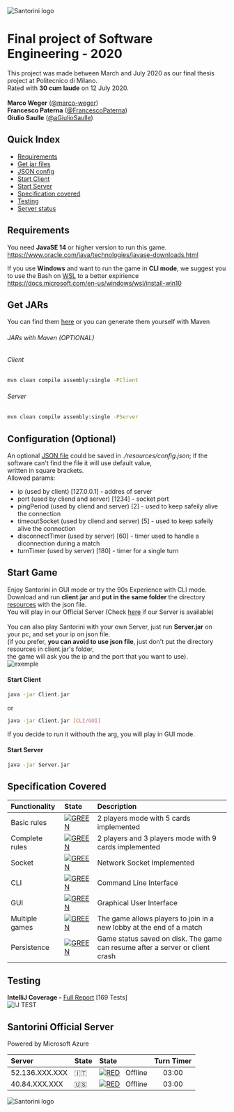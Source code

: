 ![Santorini logo](https://github.com/marco-weger/ing-sw-2020-weger-paterna-saulle/blob/master/src/main/resources/it.polimi.ingsw/view/gui/img/scene/top.png)

# Final project of Software Engineering - 2020

This project was made between March and July 2020 as our final thesis project at Politecnico di Milano. <br>
Rated with **30 cum laude** on 12 July 2020. <br> <br>
 **Marco Weger** ([@marco-weger](https://github.com/marco-weger)) <br>
 **Francesco Paterna** ([@FrancescoPaterna](https://github.com/FrancescoPaterna)) <br>
 **Giulio Saulle** ([@aGiulioSaulle](https://github.com/GiulioSaulle))


## Quick Index
* [Requirements](#Requirements)
* [Get jar files](#Get-JARs)
* [JSON config](#Configuration)
* [Start Client](#Start-Client)
* [Start Server](#Start-Server)
* [Specification covered](#Specification-Covered)
* [Testing](#Testing)
* [Server status](#Santorini-Official-Server)


## Requirements

You need **JavaSE 14** or higher version to run this game.    
https://www.oracle.com/java/technologies/javase-downloads.html

If you use **Windows** and want to run the game in **CLI mode**, we suggest you to use the Bash on [WSL](https://en.wikipedia.org/wiki/Windows_Subsystem_for_Linux) to a better expirience
https://docs.microsoft.com/en-us/windows/wsl/install-win10


## Get JARs

You can find them [here](https://github.com/marco-weger/ing-sw-2020-weger-paterna-saulle/tree/master/deliverables/jars) or you can generate them yourself with Maven

###### JARs with Maven (OPTIONAL)
###### Client
```bash
mvn clean compile assembly:single -PClient
```
###### Server
```bash
mvn clean compile assembly:single -PServer
```


## Configuration (Optional)
<!-- Talk about JSON and saved-match -->
An optional [JSON file](resources/config.json) could be saved in *./resources/config.json*; if the software can't find the file it will use default value,<br> written in square brackets.
<br>
Allowed params:
* ip (used by client) [127.0.0.1] - addres of server
* port (used by cliend and server) [1234] - socket port
* pingPeriod (used by cliend and server) [2] - used to keep safeily alive the connection
* timeoutSocket (used by cliend and server) [5] - used to keep safeily alive the connection
* disconnectTimer (used by server) [60] - timer used to handle a diconnection during a match
* turnTimer (used by server) [180] - timer for a single turn

## Start Game
Enjoy Santorini in GUI mode or try the 90s Experience with CLI mode.<br>
Download and run **client.jar** and **put in the same folder** the directory [resources](https://github.com/marco-weger/ing-sw-2020-weger-paterna-saulle/tree/master/deliverables/jars) with the json file.<br>You will play in our Official Server (Check [here](#Santorini-Official-Server) if our Server is available) <br><br>
You can also play Santorini with your own Server, just run **Server.jar** on your pc, and set your ip on json file. <br> (if you prefer, **you can avoid to use json file**, just don't put the directory resources in client.jar's folder,<br> the game will ask you the ip and the port that you want to use).<br>
![exemple](https://github.com/marco-weger/ing-sw-2020-weger-paterna-saulle/blob/master/doc/Exemple.png)


#### Start Client
```bash
java -jar Client.jar
```
or
```bash
java -jar Client.jar [CLI/GUI]
```
If you decide to run it withouth the arg, you will play in GUI mode.
#### Start Server
```bash
java -jar Server.jar
```

<!--

PATHTOJAVAFX is the path to JavaFX 12 (the lib folder!!) and changes depending on where you saved your JavaFX on your PC.

#### Testing persistence and reconnection
When reconnecting, remember to vote for the same map the game was being played on before disconnection!
-->

## Specification Covered
| Functionality | State | Description |
|:-----------------------|:-------------------|:------------------------------------|
| Basic rules | [![GREEN](http://placehold.it/15/44bb44/44bb44)](#) | 2 players mode with 5 cards implemented|
| Complete rules | [![GREEN](http://placehold.it/15/44bb44/44bb44)](#) | 2 players and 3 players mode with 9 cards implemented | 
| Socket | [![GREEN](http://placehold.it/15/44bb44/44bb44)](#) | Network Socket Implemented |
| CLI | [![GREEN](http://placehold.it/15/44bb44/44bb44)](#) | Command Line Interface |
| GUI | [![GREEN](http://placehold.it/15/44bb44/44bb44)](#) | Graphical User Interface |
| Multiple games | [![GREEN](http://placehold.it/15/44bb44/44bb44)](#) | The game allows players to join in a new lobby at the end of a match|
| Persistence | [![GREEN](http://placehold.it/15/44bb44/44bb44)](#) | Game status saved on disk. The game can resume after a server or client crash |

<!--
[![RED](https://placehold.it/15/f03c15/f03c15)](#)
[![YELLOW](https://placehold.it/15/ffdd00/ffdd00)](#)
[![GREEN](https://placehold.it/15/44bb44/44bb44)](#)
-->


## Testing
**IntelliJ Coverage -** [Full Report](https://github.com/marco-weger/ing-sw-2020-weger-paterna-saulle/tree/master/deliverables/test/Coverage%20Report) [169 Tests] <br>
![IJ TEST](https://github.com/marco-weger/ing-sw-2020-weger-paterna-saulle/blob/master/deliverables/test/IJ_coverage.jpg)


## Santorini Official Server 
Powered by Microsoft Azure

| Server |State| State | Turn Timer |
|:-------|:-----|:------|:-----:|
| 52.136.XXX.XXX|🇮🇹|[![RED](http://placehold.it/15/f03c15/f03c15)](#) &nbsp; Offline| 03:00 |
| 40.84.XXX.XXX |🇺🇸|[![RED](http://placehold.it/15/f03c15/f03c15)](#) &nbsp; Offline| 03:00 |


![Santorini logo](https://github.com/marco-weger/ing-sw-2020-weger-paterna-saulle/blob/master/src/main/resources/it.polimi.ingsw/view/gui/img/scene/bottom.png)
